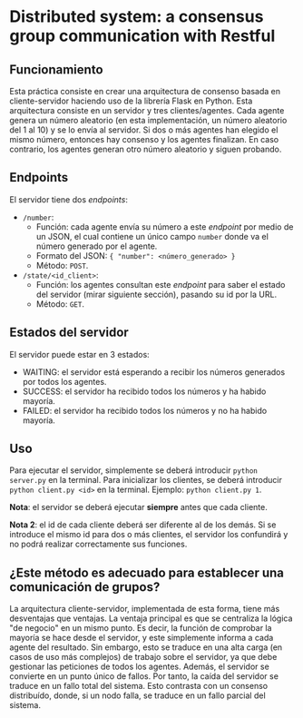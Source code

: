 # Distributed system: a consensus group communication with Restful

## Funcionamiento
Esta práctica consiste en crear una arquitectura de consenso
basada en cliente-servidor haciendo uso de la librería Flask en Python. Esta
arquitectura consiste en un servidor y tres clientes/agentes. Cada agente
genera un número aleatorio (en esta implementación, un número aleatorio
del 1 al 10) y se lo envía al servidor. Si dos o más agentes han elegido el
mismo número, entonces hay consenso y los agentes finalizan. En caso contrario,
los agentes generan otro número aleatorio y siguen probando. 

## Endpoints

El servidor tiene dos *endpoints*:
- `/number`: 
  - Función: cada agente envía su número a este *endpoint* por medio
  de un JSON, el cual contiene un único campo `number` donde va el número
  generado por el agente.
  - Formato del JSON: `{ "number": <número_generado> }`
  - Método: `POST`.
- `/state/<id_client>`: 
  - Función: los agentes consultan este *endpoint* para saber el estado del servidor 
  (mirar siguiente sección), pasando su id por la URL.
  - Método: `GET`.

## Estados del servidor
El servidor puede estar en 3 estados:
- WAITING: el servidor está esperando a recibir los números generados por
todos los agentes.
- SUCCESS: el servidor ha recibido todos los números y ha habido mayoría.
- FAILED: el servidor ha recibido todos los números y no ha habido mayoría.

## Uso
Para ejecutar el servidor, simplemente se deberá introducir `python server.py`
en la terminal. Para inicializar los clientes, se deberá introducir `python client.py <id>`
en la terminal. Ejemplo: `python client.py 1`.

**Nota**: el servidor se deberá ejecutar **siempre** antes que cada cliente.

**Nota 2**: el id de cada cliente deberá ser diferente al de los demás. Si se
introduce el mismo id para dos o más clientes, el servidor los confundirá y
no podrá realizar correctamente sus funciones.

## ¿Este método es adecuado para establecer una comunicación de grupos?
La arquitectura cliente-servidor, implementada de esta forma, tiene más
desventajas que ventajas. La ventaja principal es que se centraliza la
lógica "de negocio" en un mismo punto. Es decir, la función de comprobar
la mayoría se hace desde el servidor, y este simplemente informa a cada
agente del resultado. Sin embargo, esto se traduce en una alta carga (en
casos de uso más complejos) de trabajo sobre el servidor, ya que debe
gestionar las peticiones de todos los agentes. Además, el servidor se convierte
en un punto único de fallos. Por tanto, la caída del servidor se traduce
en un fallo total del sistema. Esto contrasta con un consenso distribuído,
donde, si un nodo falla, se traduce en un fallo parcial del sistema.
